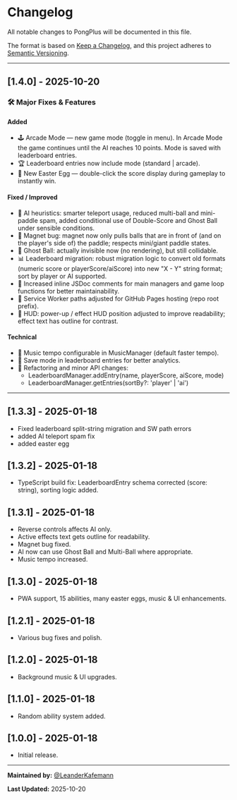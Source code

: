 ﻿# Changelog

All notable changes to PongPlus will be documented in this file.

The format is based on [Keep a Changelog](https://keepachangelog.com/en/1.0.0/),
and this project adheres to [Semantic Versioning](https://semver.org/spec/v2.0.0.html).

---

## [1.4.0] - 2025-10-20

### 🛠 Major Fixes & Features

#### Added
- 🕹️ Arcade Mode — new game mode (toggle in menu). In Arcade Mode the game continues until the AI reaches 10 points. Mode is saved with leaderboard entries.
- 🏆 Leaderboard entries now include mode (standard | arcade).
- 🎁 New Easter Egg — double-click the score display during gameplay to instantly win.

#### Fixed / Improved
- 🤖 AI heuristics: smarter teleport usage, reduced multi-ball and mini-paddle spam, added conditional use of Double-Score and Ghost Ball under sensible conditions.
- 🧲 Magnet bug: magnet now only pulls balls that are in front of (and on the player's side of) the paddle; respects mini/giant paddle states.
- 👻 Ghost Ball: actually invisible now (no rendering), but still collidable.
- 📊 Leaderboard migration: robust migration logic to convert old formats (numeric score or playerScore/aiScore) into new "X - Y" string format; sort by player or AI supported.
- 📝 Increased inline JSDoc comments for main managers and game loop functions for better maintainability.
- 🧭 Service Worker paths adjusted for GitHub Pages hosting (repo root prefix).
- 🎯 HUD: power-up / effect HUD position adjusted to improve readability; effect text has outline for contrast.

#### Technical
- 🔧 Music tempo configurable in MusicManager (default faster tempo).
- 🔁 Save mode in leaderboard entries for better analytics.
- 🧩 Refactoring and minor API changes:
  - LeaderboardManager.addEntry(name, playerScore, aiScore, mode)
  - LeaderboardManager.getEntries(sortBy?: 'player' | 'ai')

---

## [1.3.3] - 2025-01-18

- Fixed leaderboard split-string migration and SW path errors
- added AI teleport spam fix
- added easter egg

## [1.3.2] - 2025-01-18

- TypeScript build fix: LeaderboardEntry schema corrected (score: string), sorting logic added.

## [1.3.1] - 2025-01-18

- Reverse controls affects AI only.
- Active effects text gets outline for readability.
- Magnet bug fixed.
- AI now can use Ghost Ball and Multi-Ball where appropriate.
- Music tempo increased.

## [1.3.0] - 2025-01-18

- PWA support, 15 abilities, many easter eggs, music & UI enhancements.

## [1.2.1] - 2025-01-18

- Various bug fixes and polish.

## [1.2.0] - 2025-01-18

- Background music & UI upgrades.

## [1.1.0] - 2025-01-18

- Random ability system added.

## [1.0.0] - 2025-01-18

- Initial release.

---

**Maintained by:** [@LeanderKafemann](https://github.com/LeanderKafemann)

**Last Updated:** 2025-10-20
